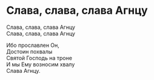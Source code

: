 # Слава, слава, слава Агнцу
Слава, слава, слава Агнцу  
Слава, слава, слава Агнцу  
  
Ибо прославлен Он,  
Достоин похвалы  
Святой Господь на троне  
И мы Ему возносим хвалу  
Слава Агнцу.
